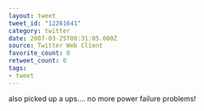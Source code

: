 ```yaml
---
layout: tweet
tweet_id: "12261641"
category: twitter
date: 2007-03-25T00:31:05.000Z
source: Twitter Web Client
favorite_count: 0
retweet_count: 0
tags:
- tweet
---
```


also picked up a ups.... no more power failure problems!
